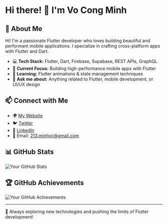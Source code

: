 # Hi there! 👋 I'm Vo Cong Minh

## 🚀 About Me
Hi! I'm a passionate Flutter developer who loves building beautiful and performant mobile applications. I specialize in crafting cross-platform apps with Flutter and Dart.

- 💻 **Tech Stack:** Flutter, Dart, Firebase, Supabase, REST APIs, GraphQL
- 🔭 **Current Focus:** Building high-performance mobile apps with Flutter
- 🌱 **Learning:** Flutter animations & state management techniques
- 💬 **Ask me about:** Anything related to Flutter, mobile development, or UI/UX design

## 📫 Connect with Me
- 🌍 [My Website](https://yourwebsite.com)
- 🐦 [Twitter](https://twitter.com/yourhandle)
- 💼 [LinkedIn](https://linkedin.com/in/yourname)
- 📧 Email: 213.minhvc@gmail.com

## 📊 GitHub Stats
![Your GitHub Stats](https://github-readme-stats.vercel.app/api?username=your-github-username&show_icons=true&theme=radical)

## 🏆 GitHub Achievements
![Your GitHub Achievements](https://github-profile-trophy.vercel.app/?username=your-github-username&theme=darkhub&no-frame=true)

---
🚀 Always exploring new technologies and pushing the limits of Flutter development!
